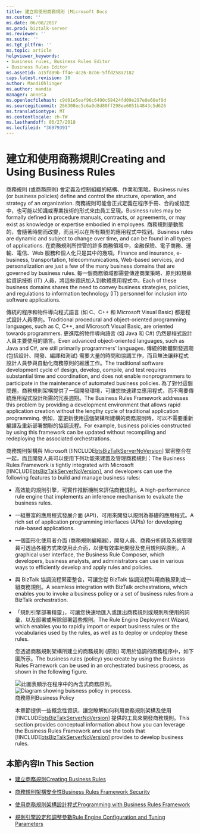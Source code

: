 ```yaml
---
title: 建立和使用商務規則 |Microsoft Docs
ms.custom: ''
ms.date: 06/08/2017
ms.prod: biztalk-server
ms.reviewer: ''
ms.suite: ''
ms.tgt_pltfrm: ''
ms.topic: article
helpviewer_keywords:
- business rules, Business Rules Editor
- Business Rules Editor
ms.assetid: a15fd09b-ff4e-4c26-8cb6-5ffd258a2182
caps.latest.revision: 10
author: MandiOhlinger
ms.author: mandia
manager: anneta
ms.openlocfilehash: c9d01e5eaf96c6490c68424fd09e297e0e60ef9d
ms.sourcegitcommit: 266308ec5c6a9d8d80ff298ee6051b4843c5d626
ms.translationtype: MT
ms.contentlocale: zh-TW
ms.lasthandoff: 06/27/2018
ms.locfileid: "36979391"
---
```

# <a name="creating-and-using-business-rules"></a><span data-ttu-id="a0b10-102">建立和使用商務規則</span><span class="sxs-lookup"><span data-stu-id="a0b10-102">Creating and Using Business Rules</span></span>
<span data-ttu-id="a0b10-103">商務規則 (或商務原則) 會定義及控制組織的結構、作業和策略。</span><span class="sxs-lookup"><span data-stu-id="a0b10-103">Business rules (or business policies) define and control the structure, operation, and strategy of an organization.</span></span> <span data-ttu-id="a0b10-104">商務規則可能會正式定義在程序手冊、合約或協定中，也可能以知識或專業技術的形式來由員工呈現。</span><span class="sxs-lookup"><span data-stu-id="a0b10-104">Business rules may be formally defined in procedure manuals, contracts, or agreements, or may exist as knowledge or expertise embodied in employees.</span></span> <span data-ttu-id="a0b10-105">商務規則是動態的，會隨著時間而改變，而且可以在所有類型的應用程式中找到。</span><span class="sxs-lookup"><span data-stu-id="a0b10-105">Business rules are dynamic and subject to change over time, and can be found in all types of applications.</span></span> <span data-ttu-id="a0b10-106">在商務規則所控管的許多商務領域中，金融保險、電子商務、運輸、電信、Web 服務和個人化只是其中的幾項。</span><span class="sxs-lookup"><span data-stu-id="a0b10-106">Finance and insurance, e-business, transportation, telecommunications, Web-based services, and personalization are just a few of the many business domains that are governed by business rules.</span></span> <span data-ttu-id="a0b10-107">每一個商務領域都需要傳達商業策略、原則和規章給資訊技術 (IT) 人員，將這些資訊加入到軟體應用程式中。</span><span class="sxs-lookup"><span data-stu-id="a0b10-107">Each of these business domains shares the need to convey business strategies, policies, and regulations to information technology (IT) personnel for inclusion into software applications.</span></span>  
  
 <span data-ttu-id="a0b10-108">傳統的程序和物件導向程式語言 (如 C、C++ 和 Microsoft Visual Basic) 都是程式設計人員導向。</span><span class="sxs-lookup"><span data-stu-id="a0b10-108">Traditional procedural and object-oriented programming languages, such as C, C++, and Microsoft Visual Basic, are oriented towards programmers.</span></span> <span data-ttu-id="a0b10-109">更進階的物件導向語言 (如 Java 和 C#) 仍然是程式設計人員主要使用的語言。</span><span class="sxs-lookup"><span data-stu-id="a0b10-109">Even advanced object-oriented languages, such as Java and C#, are still primarily programmers' languages.</span></span> <span data-ttu-id="a0b10-110">傳統的軟體開發週期 (包括設計、開發、編譯和測試) 需要大量的時間和協調工作，而且無法讓非程式設計人員參與自動化商務原則的維護工作。</span><span class="sxs-lookup"><span data-stu-id="a0b10-110">The traditional software development cycle of design, develop, compile, and test requires substantial time and coordination, and does not enable nonprogrammers to participate in the maintenance of automated business policies.</span></span> <span data-ttu-id="a0b10-111">為了對付這個問題，商務規則架構提供了一個開發環境，可讓您快速建立應用程式，而不需要傳統應用程式設計所需的冗長週期。</span><span class="sxs-lookup"><span data-stu-id="a0b10-111">The Business Rules Framework addresses this problem by providing a development environment that allows rapid application creation without the lengthy cycle of traditional application programming.</span></span> <span data-ttu-id="a0b10-112">例如，當更新使用這個架構所建構的商務規則時，可以不需要重新編譯及重新部署關聯的協調流程。</span><span class="sxs-lookup"><span data-stu-id="a0b10-112">For example, business policies constructed by using this framework can be updated without recompiling and redeploying the associated orchestrations.</span></span>  
  
 <span data-ttu-id="a0b10-113">商務規則架構與 Microsoft [!INCLUDE[btsBizTalkServerNoVersion](../includes/btsbiztalkservernoversion-md.md)] 緊密整合在一起，而且開發人員可以使用下列功能來建置及管理商務規則：</span><span class="sxs-lookup"><span data-stu-id="a0b10-113">The Business Rules Framework is tightly integrated with Microsoft [!INCLUDE[btsBizTalkServerNoVersion](../includes/btsbiztalkservernoversion-md.md)], and developers can use the following features to build and manage business rules:</span></span>  
  
- <span data-ttu-id="a0b10-114">高效能的規則引擎，可實作推斷機制來評估商務規則。</span><span class="sxs-lookup"><span data-stu-id="a0b10-114">A high-performance rule engine that implements an inference mechanism to evaluate the business rules.</span></span>  
  
- <span data-ttu-id="a0b10-115">一組豐富的應用程式發展介面 (API)，可用來開發以規則為基礎的應用程式。</span><span class="sxs-lookup"><span data-stu-id="a0b10-115">A rich set of application programming interfaces (APIs) for developing rule-based applications.</span></span>  
  
- <span data-ttu-id="a0b10-116">一個圖形化使用者介面 (商務規則編輯器)，開發人員、商務分析師及系統管理員可透過各種方式來使用此介面，以便有效率地開發及套用規則與原則。</span><span class="sxs-lookup"><span data-stu-id="a0b10-116">A graphical user interface, the Business Rule Composer, which developers, business analysts, and administrators can use in various ways to efficiently develop and apply rules and policies.</span></span>  
  
- <span data-ttu-id="a0b10-117">與 BizTalk 協調流程緊密整合，可讓您從 BizTalk 協調流程叫用商務原則或一組商務規則。</span><span class="sxs-lookup"><span data-stu-id="a0b10-117">A seamless integration with BizTalk orchestrations, which enables you to invoke a business policy or a set of business rules from a BizTalk orchestration.</span></span>  
  
- <span data-ttu-id="a0b10-118">「規則引擎部署精靈」，可讓您快速地匯入或匯出商務規則或規則所使用的詞彙，以及部署或解除部署這些規則。</span><span class="sxs-lookup"><span data-stu-id="a0b10-118">The Rule Engine Deployment Wizard, which enables you to rapidly import or export business rules or the vocabularies used by the rules, as well as to deploy or undeploy these rules.</span></span>  
  
  <span data-ttu-id="a0b10-119">您透過商務規則架構所建立的商務規則 (原則) 可用於協調的商務程序中，如下圖所示。</span><span class="sxs-lookup"><span data-stu-id="a0b10-119">The business rules (policy) you create by using the Business Rules Framework can be used in an orchestrated business process, as shown in the following figure.</span></span>  
  
  <span data-ttu-id="a0b10-120">![此圖表顯示在程序中的內含式商務原則。](../core/media/ebiz-dev-busprcsi.gif "ebiz_dev_busprcsi")</span><span class="sxs-lookup"><span data-stu-id="a0b10-120">![Diagram showing buisness policy in process.](../core/media/ebiz-dev-busprcsi.gif "ebiz_dev_busprcsi")</span></span>  
  <span data-ttu-id="a0b10-121">商務原則</span><span class="sxs-lookup"><span data-stu-id="a0b10-121">Business Policy</span></span>  
  
  <span data-ttu-id="a0b10-122">本章節提供一些概念性資訊，讓您瞭解如何利用商務規則架構及使用 [!INCLUDE[btsBizTalkServerNoVersion](../includes/btsbiztalkservernoversion-md.md)] 提供的工具來開發商務規則。</span><span class="sxs-lookup"><span data-stu-id="a0b10-122">This section provides conceptual information about how you can leverage the Business Rules Framework and use the tools that [!INCLUDE[btsBizTalkServerNoVersion](../includes/btsbiztalkservernoversion-md.md)] provides to develop business rules.</span></span>  
  
## <a name="in-this-section"></a><span data-ttu-id="a0b10-123">本節內容</span><span class="sxs-lookup"><span data-stu-id="a0b10-123">In This Section</span></span>  
  
-   [<span data-ttu-id="a0b10-124">建立商務規則</span><span class="sxs-lookup"><span data-stu-id="a0b10-124">Creating Business Rules</span></span>](../core/creating-business-rules-using-the-business-rule-composer.md)  
  
-   [<span data-ttu-id="a0b10-125">商務規則架構安全性</span><span class="sxs-lookup"><span data-stu-id="a0b10-125">Business Rules Framework Security</span></span>](../core/business-rules-framework-security.md)  
  
-   [<span data-ttu-id="a0b10-126">使用商務規則架構設計程式</span><span class="sxs-lookup"><span data-stu-id="a0b10-126">Programming with Business Rules Framework</span></span>](../core/programming-with-business-rules-framework.md)  
  
-   [<span data-ttu-id="a0b10-127">規則引擎設定和調整參數</span><span class="sxs-lookup"><span data-stu-id="a0b10-127">Rule Engine Configuration and Tuning Parameters</span></span>](../core/rule-engine-configuration-and-tuning-parameters.md)